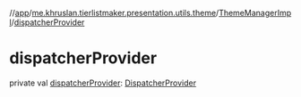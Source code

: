 //[app](../../../index.md)/[me.khruslan.tierlistmaker.presentation.utils.theme](../index.md)/[ThemeManagerImpl](index.md)/[dispatcherProvider](dispatcher-provider.md)

# dispatcherProvider

private val [dispatcherProvider](dispatcher-provider.md): [DispatcherProvider](../../me.khruslan.tierlistmaker.data.providers.dispatchers/-dispatcher-provider/index.md)
